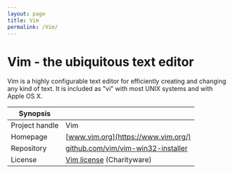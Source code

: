```yaml
---
layout: page
title: Vim
permalink: /Vim/
---
```


# Vim - the ubiquitous text editor 

Vim is a highly configurable text editor for efficiently creating and changing any kind of text. It is included as "vi" with most UNIX systems and with Apple OS X.

| Synopsis         |  |
|------------------|--|
| Project handle   | Vim |
| Homepage         | [www.vim.org](https://www.vim.org/) |
| Repository       | [github.com/vim/vim-win32-installer](https://github.com/vim/vim-win32-installer) |
| License          | [Vim license](https://vimhelp.org/uganda.txt.html#license) (Charityware) |

